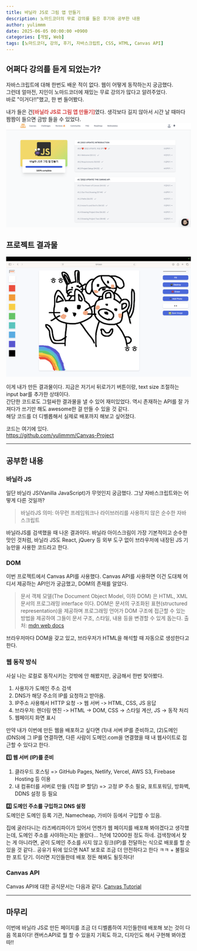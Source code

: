 ```yaml
---
title: 바닐라 JS로 그림 앱 만들기
description: 노마드코더의 무료 강의를 들은 후기와 공부한 내용
author: yulimmm
date: 2025-06-05 00:00:00 +0900
categories: [개발, Web]
tags: [노마드코더, 강의, 후기, 자바스크립트, CSS, HTML, Canvas API]
---
```

## 어쩌다 강의를 듣게 되었는가?
자바스크립트에 대해 한번도 배운 적이 없다. 웹이 어떻게 동작하는지 궁금했다.<br>
그런데 얼마전, 지인이 노마드코더에 재밌는 무료 강의가 많다고 알려주었다. <br>
바로 "이거다!!"했고, 한 번 들어봤다. 

내가 들은 건<span style="color: #D74343;">**[바닐라 JS로 그림 앱 만들기]**</span>였다. 생각보다 길지 않아서 시간 날 때마다 짬짬이 들으면 금방 들을 수 있었다. 
<img src="/assets/img/posts/2/강의 캡쳐.png" alt="강의 캡쳐 image" width="600" >

## 프로젝트 결과물
<img src="/assets/img/posts/2/프로젝트 결과물.png" alt="프로젝트 결과물 image" width="600" >

이게 내가 만든 결과물이다. 지금은 저기서 뒤로가기 버튼이랑, text size 조절하는 input bar를 추가한 상태이다. <br>
간단한 코드로도 그럴싸한 결과물을 낼 수 있어 재미있었다. 역시 존재하는 API를 잘 가져다가 쓰기만 해도 awesome한 걸 만들 수 있을 것 같다. <br>
해당 코드를 더 디벨롭해서 실제로 배포까지 해보고 싶어졌다.<br>

코드는 여기에 있다. <br>
<span style="color: skyblue;">https://github.com/yulimmm/Canvas-Project</span>

---
## 공부한 내용
### 바닐라 JS
일단 바닐라 JS(Vanilla JavaScript)가 무엇인지 궁금했다. 그냥 자바스크립트와는 어떻게 다른 것일까?<br>
> 바닐라JS 의미: 아무런 프레임워크나 라이브러리를 사용하지 않은 순수한 자바스크립트

바닐라JS를 검색했을 때 나온 결과이다. 
바닐라 아이스크림이 가장 기본적이고 순수한 맛인 것처럼, 바닐라 JS도 React, jQuery 등 외부 도구 없이 브라우저에 내장된 JS 기능만을 사용한 코드라고 한다. <br>

### DOM
이번 프로젝트에서 Canvas API를 사용했다. Canvas API를 사용하면 이건 도대체 어디서 제공하는 API인가 궁금했고, DOM의 존재를 알았다. <br>
> 문서 객체 모델(The Document Object Model, 이하 DOM) 은 HTML, XML 문서의 프로그래밍 interface 이다. DOM은 문서의 구조화된 표현(structured representation)을 제공하며 프로그래밍 언어가 DOM 구조에 접근할 수 있는 방법을 제공하여 그들이 문서 구조, 스타일, 내용 등을 변경할 수 있게 돕는다. 출처: [mdn web docs](https://developer.mozilla.org/ko/docs/Web/API/Document_Object_Model/Introduction)

브라우저마다 DOM을 갖고 있고, 브라우저가 HTML을 해석할 때 자동으로 생성한다고 한다. 

### 웹 동작 방식
사실 나는 로컬로 동작시키는 것밖에 안 해봤지만, 궁금해서 한번 찾아봤다. 
1. 사용자가 도메인 주소 검색
2. DNS가 해당 주소의 IP를 요청하고 받아옴. 
3. IP주소 사용해서 HTTP 요청 -> 웹 서버 -> HTML, CSS, JS 응답
4. 브라우저: 렌더링 엔진 -> HTML → DOM, CSS → 스타일 계산, JS → 동작 처리
5. 웹페이지 화면 표시

만약 내가 이번에 만든 웹을 배포하고 싶다면 (1)내 서버 IP를 준비하고, (2)도메인(DNS)에 그 IP를 연결하면, 다른 사람이 도메인.com을 연결했을 때 내 웹사이트로 접근할 수 있다고 한다. <br>

**1️⃣ 웹 서버 (IP)를 준비**
1. 클라우드 호스팅 => GitHub Pages, Netlify, Vercel, AWS S3, Firebase Hosting 등 이용
2. 내 컴퓨터를 서버로 만듦 (직접 IP 할당) => 고정 IP 주소 필요, 포트포워딩, 방화벽, DDNS 설정 등 필요

**2️⃣ 도메인 주소를 구입하고 DNS 설정** <br>
도메인은 도메인 등록 기관, Namecheap, 가비아 등에서 구입할 수 있음. 

집에 굴러다니는 라즈베리파이가 있어서 언젠가 웹 페이지를 배포해 봐야겠다고 생각했는데, 도메인 주소를 사야하는지는 몰랐다... 1년에 12000원 정도 하네. 
검색창에서 찾는 게 아니라면, 굳이 도메인 주소를 사지 않고 링크(IP)를 전달하는 식으로 배포를 할 순 있을 것 같다.. 공유기 뒤에 있으면 NAT 보호로 조금 더 안전하다고 한다 ㅋㅋ + 불필요한 포트 닫기. 이러면 지인들한테 배포 정돈 해봐도 될듯하다!


### Canvas API
Canvas API에 대한 공식문서는 다음과 같다. [Canvas Tutorial](https://developer.mozilla.org/ko/docs/Web/API/Canvas_API/Tutorial)

---
## 마무리
이번에 바닐라 JS로 만든 페이지를 조금 더 디벨롭하여 지인들한테 배포해 보는 것이 다음 목표이다!
캔버스API로 뭘 할 수 있을지 기획도 하고, 디자인도 해서 구현해 봐야겠따!!
